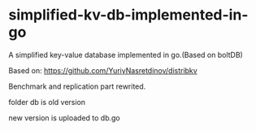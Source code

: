 # simplified-kv-db-implemented-in-go
A simplified key-value database implemented in go.(Based on boltDB)

Based on: https://github.com/YuriyNasretdinov/distribkv

Benchmark and replication part rewrited.

folder db is old version

new version is uploaded to db.go
